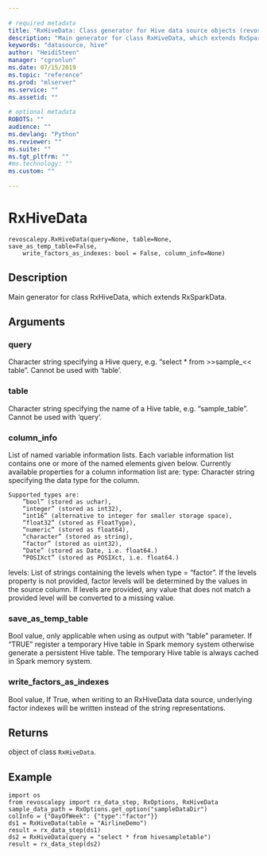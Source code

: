 ```yaml
--- 
 
# required metadata 
title: "RxHiveData: Class generator for Hive data source objects (revoscalepy)" 
description: "Main generator for class RxHiveData, which extends RxSparkData." 
keywords: "datasource, hive" 
author: "HeidiSteen" 
manager: "cgronlun" 
ms.date: 07/15/2019
ms.topic: "reference" 
ms.prod: "mlserver" 
ms.service: "" 
ms.assetid: "" 
 
# optional metadata 
ROBOTS: "" 
audience: "" 
ms.devlang: "Python" 
ms.reviewer: "" 
ms.suite: "" 
ms.tgt_pltfrm: "" 
#ms.technology: "" 
ms.custom: "" 
 
---
```


# RxHiveData


 



```
revoscalepy.RxHiveData(query=None, table=None, save_as_temp_table=False,
    write_factors_as_indexes: bool = False, column_info=None)
```





## Description

Main generator for class RxHiveData, which extends RxSparkData.


## Arguments


### query

Character string specifying a Hive query, e.g. “select * from >>sample_<<
table”. Cannot be used with ‘table’.


### table

Character string specifying the name of a Hive table, e.g. “sample_table”.
Cannot be used with ‘query’.


### column_info

List of named variable information lists. Each variable
information list contains one or more of the named elements given below.
Currently available properties for a column information list are:
type: Character string specifying the data type for the column.

    Supported types are:
        ”bool” (stored as uchar),
        “integer” (stored as int32),
        “int16” (alternative to integer for smaller storage space),
        “float32” (stored as FloatType),
        “numeric” (stored as float64),
        “character” (stored as string),
        “factor” (stored as uint32),
        “Date” (stored as Date, i.e. float64.)
        “POSIXct” (stored as POSIXct, i.e. float64.)

levels: List of strings containing the levels when type = “factor”. If
    the levels property is not provided, factor levels will be determined
    by the values in the source column. If levels are provided, any value
    that does not match a provided level will be converted to a missing
    value.


### save_as_temp_table

Bool value, only applicable when using as output with “table” parameter.
If “TRUE” register a temporary Hive table in Spark memory system otherwise generate a
persistent Hive table. The temporary Hive table is always cached in Spark memory system.


### write_factors_as_indexes

Bool value, If True, when writing to an
RxHiveData data source, underlying factor indexes will be written instead
of the string representations.


## Returns

object of class `RxHiveData`.


## Example



```
import os
from revoscalepy import rx_data_step, RxOptions, RxHiveData
sample_data_path = RxOptions.get_option("sampleDataDir")
colInfo = {"DayOfWeek": {"type":"factor"}}
ds1 = RxHiveData(table = "AirlineDemo")
result = rx_data_step(ds1)
ds2 = RxHiveData(query = "select * from hivesampletable")
result = rx_data_step(ds2)
```


